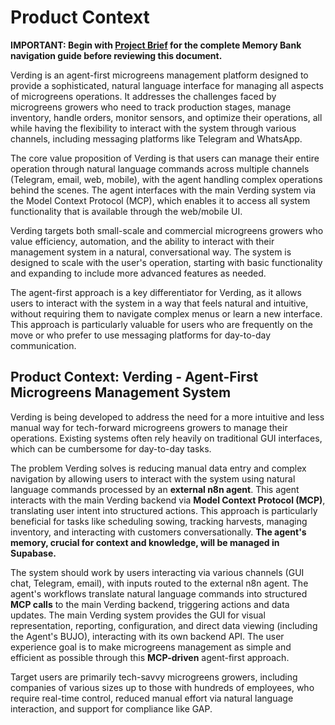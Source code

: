 # Product Context

**IMPORTANT: Begin with [Project Brief](projectbrief.md) for the complete Memory
Bank navigation guide before reviewing this document.**

Verding is an agent-first microgreens management platform designed to provide a
sophisticated, natural language interface for managing all aspects of
microgreens operations. It addresses the challenges faced by microgreens growers
who need to track production stages, manage inventory, handle orders, monitor
sensors, and optimize their operations, all while having the flexibility to
interact with the system through various channels, including messaging platforms
like Telegram and WhatsApp.

The core value proposition of Verding is that users can manage their entire
operation through natural language commands across multiple channels (Telegram,
email, web, mobile), with the agent handling complex operations behind the
scenes. The agent interfaces with the main Verding system via the Model Context
Protocol (MCP), which enables it to access all system functionality that is
available through the web/mobile UI.

Verding targets both small-scale and commercial microgreens growers who value
efficiency, automation, and the ability to interact with their management system
in a natural, conversational way. The system is designed to scale with the
user's operation, starting with basic functionality and expanding to include
more advanced features as needed.

The agent-first approach is a key differentiator for Verding, as it allows users
to interact with the system in a way that feels natural and intuitive, without
requiring them to navigate complex menus or learn a new interface. This approach
is particularly valuable for users who are frequently on the move or who prefer
to use messaging platforms for day-to-day communication.

## Product Context: Verding - Agent-First Microgreens Management System

Verding is being developed to address the need for a more intuitive and less
manual way for tech-forward microgreens growers to manage their operations.
Existing systems often rely heavily on traditional GUI interfaces, which can be
cumbersome for day-to-day tasks.

The problem Verding solves is reducing manual data entry and complex navigation
by allowing users to interact with the system using natural language commands
processed by an **external n8n agent**. This agent interacts with the main
Verding backend via **Model Context Protocol (MCP)**, translating user intent
into structured actions. This approach is particularly beneficial for tasks like
scheduling sowing, tracking harvests, managing inventory, and interacting with
customers conversationally. **The agent's memory, crucial for context and
knowledge, will be managed in Supabase.**

The system should work by users interacting via various channels (GUI chat,
Telegram, email), with inputs routed to the external n8n agent. The agent's
workflows translate natural language commands into structured **MCP calls** to
the main Verding backend, triggering actions and data updates. The main Verding
system provides the GUI for visual representation, reporting, configuration, and
direct data viewing (including the Agent's BUJO), interacting with its own
backend API. The user experience goal is to make microgreens management as
simple and efficient as possible through this **MCP-driven** agent-first
approach.

Target users are primarily tech-savvy microgreens growers, including companies
of various sizes up to those with hundreds of employees, who require real-time
control, reduced manual effort via natural language interaction, and support for
compliance like GAP.
